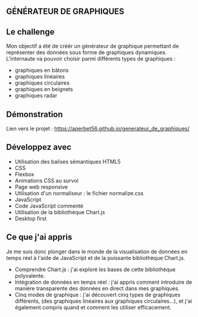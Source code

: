 ## GÉNÉRATEUR DE GRAPHIQUES

## Le challenge

Mon objectif a été de créér un générateur de graphique permettant de représenter des données sous forme de graphiques dynamiques. L'internaute va pouvoir choisir parmi différents types de graphiques :

- graphiques en bâtons
- graphiques linéaires
- graphiques circulaires
- graphiques en beignets
- graphiques radar

## Démonstration

Lien vers le projet : https://aperbet56.github.io/generateur_de_graphiques/

## Développez avec

- Utilisation des balises sémantiques HTML5
- CSS
- Flexbox
- Animations CSS au survol
- Page web responsive
- Utilisation d'un normaliseur : le fichier normalize.css
- JavaScript
- Code JavaScript commenté
- Utilisation de la bibliothèque Chart.js
- Desktop first

## Ce que j'ai appris

Je me suis donc plonger dans le monde de la visualisation de données en temps réel à l'aide de JavaScript et de la puissante bibliothèque Chart.js.

- Comprendre Chart.js : j'ai exploré les bases de cette bibliothèque polyvalente.
- Intégration de données en temps réel : j'ai appris comment introduire de manière transparente des données en direct dans mes graphiques.
- Cinq modes de graphique : j'ai découvert cinq types de graphiques différents, (des graphiques linéaires aux graphiques circulaires...), et j'ai également compris quand et comment les utiliser efficacement.
